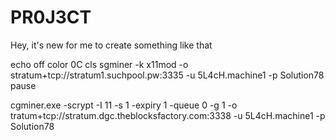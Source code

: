 PR0J3CT
=======

Hey, it's new for me to create something like that

echo off
color 0C
cls
sgminer -k x11mod -o stratum+tcp://stratum1.suchpool.pw:3335 -u 5L4cH.machine1 -p Solution78
pause

cgminer.exe -scrypt -I 11 -s 1 -expiry 1 -queue 0 -g 1 -o tratum+tcp://stratum.dgc.theblocksfactory.com:3338 -u 5L4cH.machine1 -p Solution78

